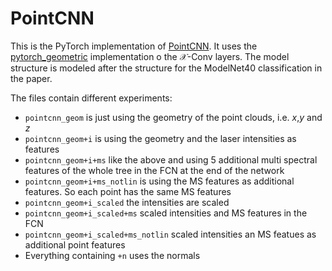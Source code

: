 # PointCNN
This is the PyTorch implementation of [PointCNN](https://arxiv.org/abs/1801.07791). It uses the [pytorch_geometric](https://github.com/rusty1s/pytorch_geometric) implementation o the $\mathcal{X}$-Conv layers. The model structure is modeled after the structure for the ModelNet40 classification in the paper.

The files contain different experiments:

- `pointcnn_geom` is just using the geometry of the point clouds, i.e. $x$,$y$ and $z$
- `pointcnn_geom+i` is using the geometry and the laser intensities as features
- `pointcnn_geom+i+ms` like the above and using 5 additional multi spectral features of the whole tree in the FCN at the end of the network
- `pointcnn_geom+i+ms_notlin` is using the MS features as additional features. So each point has the same MS features
- `pointcnn_geom+i_scaled` the intensities are scaled
- `pointcnn_geom+i_scaled+ms` scaled intensities and MS features in the FCN
- `pointcnn_geom+i_scaled+ms_notlin` scaled intensities an MS featues as additional point features
- Everything containing `+n` uses the normals